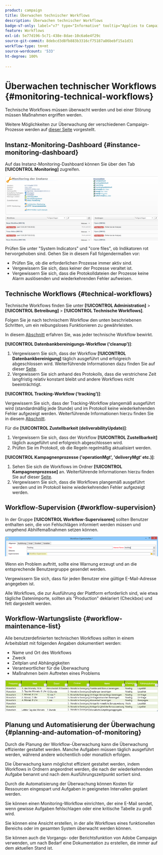 ```yaml
---
product: campaign
title: Überwachen technischer Workflows
description: Überwachen technischer Workflows
badge-v7-only: label="v7" type="Informative" tooltip="Applies to Campaign Classic v7 only"
feature: Workflows
exl-id: 5e77d196-5c71-438e-8dae-10c6a6e4f29c
source-git-commit: 8debcd3d8fb883b3316cf75187a86bebf15a1d31
workflow-type: tm+mt
source-wordcount: '533'
ht-degree: 100%

---
```


# Überwachen technischer Workflows {#monitoring-technical-workflows}



Technische Workflows müssen überwacht werden und bei einer Störung müssen Maßnahmen ergriffen werden.

Weitere Möglichkeiten zur Überwachung der verschiedenen Campaign-Prozesse werden auf [dieser Seite](../../production/using/monitoring-guidelines.md) vorgestellt.

## Instanz-Monitoring-Dashboard {#instance-monitoring-dashboard}

Auf das Instanz-Monitoring-Dashboard können Sie über den Tab **[!UICONTROL Monitoring]** zugreifen.

![](assets/monitoring_technical_workflows1.png)

Prüfen Sie unter &quot;System Indicators&quot; und &quot;core files&quot;, ob Indikatoren rot hervorgehoben sind. Gehen Sie in diesem Fall folgendermaßen vor:

* Prüfen Sie, ob die erforderlichen Prozesse immer aktiv sind.
* Vergewissern Sie sich, dass keiner der Prozesse veraltet ist.
* Vergewissern Sie sich, dass die Protokolldateien der Prozesse keine Alarm auslösenden und wiederkehrenden Fehler aufweisen.

## Technische Workflows {#technical-workflows}

Technische Workflows finden Sie unter **[!UICONTROL Administration]** > **[!UICONTROL Betreibung]** > **[!UICONTROL Technische Workflows]**.

Folgen Sie je nach technischem Workflow den unten beschriebenen Schritten, um ein reibungsloses Funktionieren zu gewährleisten.

In diesem [Abschnitt](about-technical-workflows.md) erfahren Sie, was jeder technische Workflow bewirkt.

**[!UICONTROL Datenbankbereinigungs-Workflow (‘cleanup’)]**:

1. Vergewissern Sie sich, dass der Workflow **[!UICONTROL Datenbankbereinigung]** täglich ausgeführt und erfolgreich abgeschlossen wird. Weiterführende Informationen dazu finden Sie auf dieser [Seite](../../production/using/database-cleanup-workflow.md).
1. Vergewissern Sie sich anhand des Protokolls, dass die verstrichene Zeit langfristig relativ konstant bleibt und andere Workflows nicht beeinträchtigt.

**[!UICONTROL Tracking-Workflow (‘tracking’)]**:

Vergewissern Sie sich, dass der Tracking-Workflow plangemäß ausgeführt wird (standardmäßig jede Stunde) und im Protokoll keine wiederkehrenden Fehler aufgezeigt werden. Weiterführende Informationen hierzu finden Sie in diesem [Abschnitt](delivery.md).

Für die **[!UICONTROL Zustellbarkeit (deliverabilityUpdate)]**:

1. Vergewissern Sie sich, dass der Workflow **[!UICONTROL Zustellbarkeit]** täglich ausgeführt und erfolgreich abgeschlossen wird.
1. Prüfen Sie im Protokoll, ob die Regeln regelmäßig aktualisiert werden.

**[!UICONTROL Kampagnenprozesse (&#39;operationMgt&#39;, &#39;deliveryMgt‘ etc.)]**:

1. Sehen Sie sich die Workflows im Ordner **[!UICONTROL Kampagnenprozesse]** an. Weiterführende Informationen hierzu finden Sie auf dieser [Seite](about-technical-workflows.md).
1. Vergewissern Sie sich, dass die Workflows plangemäß ausgeführt werden und im Protokoll keine wiederkehrenden Fehler aufgezeigt werden.

## Workflow-Supervision {#workflow-supervision}

In der Gruppe **[!UICONTROL Workflow-Supervisoren]** sollten Benutzer enthalten sein, die von Fehlschlägen informiert werden müssen und umgehend Abhilfemaßnahmen setzen können.

![](assets/monitoring_technical_workflows3.png)

Wenn ein Problem auftritt, sollte eine Warnung erzeugt und an die entsprechende Benutzergruppe gesendet werden.

Vergewissern Sie sich, dass für jeden Benutzer eine gültige E-Mail-Adresse angegeben ist.

Alle Workflows, die zur Ausführung der Plattform erforderlich sind, wie etwa tägliche Datenimporte, sollten als &quot;Production&quot; deklariert (Checkbox) und fett dargestellt werden.

## Workflow-Wartungsliste {#workflow-maintenance-list}

Alle benutzerdefinierten technischen Workflows sollten in einem Arbeitsblatt mit folgenden Angaben dokumentiert werden:

* Name und Ort des Workflows
* Zweck
* Zeitplan und Abhängigkeiten
* Verantwortlicher für die Überwachung
* Maßnahmen beim Auftreten eines Problems

![](assets/monitoring_technical_workflows4.png)

## Planung und Automatisierung der Überwachung {#planning-and-automation-of-monitoring}

Durch die Planung der Workflow-Überwachung kann die Überwachung effizienter gestaltet werden. Manche Aufgaben müssen täglich ausgeführt werden, während andere wöchentlich oder monatlich erfolgen.

Die Überwachung kann möglichst effizient gestaltet werden, indem Workflows in Ordnern angeordnet werden, die nach der wiederkehrenden Aufgabe benannt und nach dem Ausführungszeitpunkt sortiert sind.

Durch die Automatisierung der Überwachung können Kosten für Ressourcen eingespart und Aufgaben in geeigneten Intervallen geplant werden.

Sie können einen Monitoring-Workflow einrichten, der eine E-Mail sendet, wenn gewisse Aufgaben fehlschlagen oder eine kritische Tabelle zu groß wird.

Sie können eine Ansicht erstellen, in der alle Workflows eines funktionellen Bereichs oder im gesamten System überwacht werden können.

Sie können auch die Vorgangs- oder Berichtsfunktion von Adobe Campaign verwenden, um nach Bedarf eine Dokumentation zu erstellen, die immer auf dem aktuellen Stand ist.

